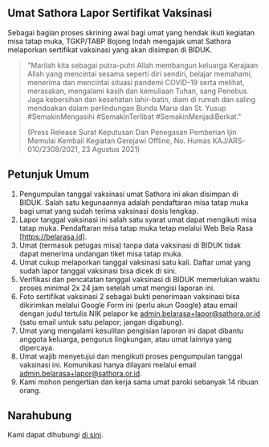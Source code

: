 ## Umat Sathora Lapor Sertifikat Vaksinasi

Sebagai bagian proses skrining awal bagi umat yang hendak ikuti kegiatan misa tatap muka, TGKP/TABP Bojong Indah mengajak umat Sathora melaporkan sertifikat vaksinasi yang akan disimpan di BIDUK. 

> "Marilah kita sebagai putra-putri Allah membangun keluarga Kerajaan Allah yang mencintai sesama seperti diri sendiri, belajar memahami, menerima dan mencintai situasi pandemi COVID-19 serta melihat, merasakan, mengalami kasih dan kemuliaan Tuhan, sang Penebus. Jaga kebersihan dan kesehatan lahir-batin, diam di rumah dan saling mendoakan dalam perlindungan Bunda Maria dan St. Yusup #SemakinMengasihi #SemakinTerlibat #SemakinMenjadiBerkat."
>
> (Press Release Surat Keputusan Dan Penegasan Pemberian Ijin Memulai Kembali Kegiatan Gerejawi Offline, No. Humas KAJ/ARS-010/2308/2021, 23 Agustus 2021)

## Petunjuk Umum

1. Pengumpulan tanggal vaksinasi umat Sathora ini akan disimpan di BIDUK. Salah satu kegunaannya adalah pendaftaran misa tatap muka bagi umat yang sudah terima vaksinasi dosis lengkap.
2. Lapor tanggal vaksinasi ini salah satu syarat umat dapat mengikuti misa tatap muka. Pendaftaran misa tatap muka tetap melalui Web Bela Rasa [https://belarasa.id].
3. Umat (termasuk petugas misa) tanpa data vaksinasi di BIDUK tidak dapat menerima undangan tiket misa tatap muka.
4. Umat cukup melaporkan tanggal vaksinasi satu kali. Daftar umat yang sudah lapor tanggal vaksinasi bisa dicek di sini.
5. Verifikasi dan pencatatan tanggal vaksinasi di BIDUK memerlukan waktu proses minimal 2x 24 jam setelah umat mengisi laporan ini.
6. Foto sertifikat vaksinasi 2 sebagai bukti penerimaan vaksinasi bisa dikirimkan melalui Google Form ini (perlu akun Google) atau email dengan judul tertulis NIK pelapor ke admin.belarasa+lapor@sathora.or.id (satu email untuk satu pelapor; jangan digabung).
7. Umat yang mengalami kesulitan pengisian laporan ini dapat dibantu anggota keluarga, pengurus lingkungan, atau umat lainnya yang dipercaya.
8. Umat wajib menyetujui dan mengikuti proses pengumpulan tanggal vaksinasi ini. Komunikasi hanya dilayani melalui email admin.belarasa+lapor@sathora.or.id.
9. Kami mohon pengertian dan kerja sama umat paroki sebanyak 14 ribuan orang.

## Narahubung

Kami dapat dihubungi [di sini](mailto:admin.belarasa+lapor@sathora.or.id).
